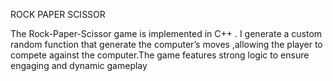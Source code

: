 ROCK PAPER SCISSOR

The Rock-Paper-Scissor game is implemented in C++ . I
generate a custom random function that generate the computer’s
moves ,allowing the player to compete against the computer.The
game features strong logic to ensure engaging and dynamic
gameplay
